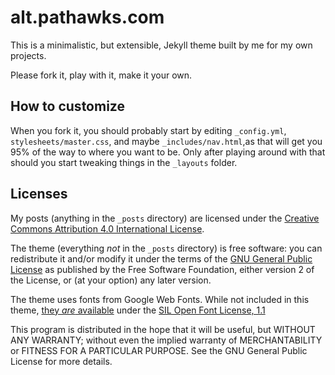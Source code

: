 alt.pathawks.com
================

This is a minimalistic, but extensible, Jekyll theme built by me for my own projects.

Please fork it, play with it, make it your own.

How to customize
----------------

When you fork it, you should probably start by editing `_config.yml`, `stylesheets/master.css`, and maybe `_includes/nav.html`,as that will get you 95% of the way to where you want to be. Only after playing around with that should you start tweaking things in the `_layouts` folder.

Licenses
--------

My posts (anything in the `_posts` directory) are licensed under the [Creative Commons Attribution 4.0 International License](http://creativecommons.org/licenses/by/4.0/).

The theme (everything _not_ in the `_posts` directory) is free software: you can redistribute it and/or modify it under the terms of the [GNU General Public License](http://www.gnu.org/licenses/gpl-2.0.html) as published by the Free Software Foundation, either version 2 of the License, or (at your option) any later version.

The theme uses fonts from Google Web Fonts. While not included in this theme, [they _are_ available](http://www.google.com/webfonts#UsePlace:use/Collection:Source+Sans+Pro:400,700,400italic,700italic|Source+Code+Pro:400,700|Play) under the [SIL Open Font License, 1.1](http://scripts.sil.org/OFL)

This program is distributed in the hope that it will be useful, but WITHOUT ANY WARRANTY; without even the implied warranty of MERCHANTABILITY or FITNESS FOR A PARTICULAR PURPOSE.  See the GNU General Public License for more details.
